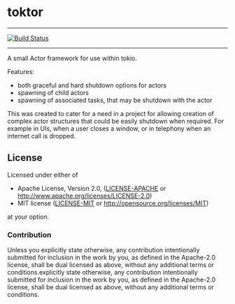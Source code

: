 # toktor

---
[![Build Status](https://https://github.com/Hodkinson/toktor/workflows/Build/badge.svg)](https://github.com/Hodkinson/toktor/actions)

---

A small Actor framework for use within tokio.

Features:
* both graceful and hard shutdown options for actors
* spawning of child actors
* spawning of associated tasks, that may be shutdown with the actor

This was created to cater for a need in a project for allowing creation of complex actor
structures that could be easily shutdown when required. For example in UIs, when a user
closes a window, or in telephony when an internet call is dropped.

## License

Licensed under either of

* Apache License, Version 2.0, ([LICENSE-APACHE](LICENSE-APACHE) or http://www.apache.org/licenses/LICENSE-2.0)
* MIT license ([LICENSE-MIT](LICENSE-MIT) or http://opensource.org/licenses/MIT)

at your option.

### Contribution

Unless you explicitly state otherwise, any contribution intentionally
submitted for inclusion in the work by you, as defined in the Apache-2.0
license, shall be dual licensed as above, without any additional terms or
conditions.explicitly state otherwise, any contribution intentionally submitted for inclusion in the work by you, as defined in the Apache-2.0 license, shall be dual licensed as above, without any additional terms or conditions.